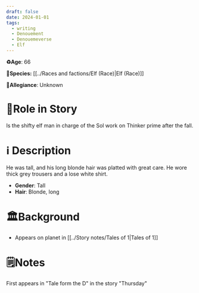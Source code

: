 ```yaml
---
draft: false
date: 2024-01-01
tags:
  - writing
  - Denouement
  - Denouemeverse
  - Elf
---
```


**♻️Age**:  66

👾**Species:** [[../Races and factions/Elf (Race)|Elf (Race)]]

🏅**Allegiance**: Unknown

# 🎲Role in Story

Is the shifty elf man in charge of the Sol work on Thinker prime after the fall.

# ℹ️ Description

He was tall, and his long blonde hair was platted with great care. He wore thick grey trousers and a lose white shirt.

* **Gender**: Tall
* **Hair**: Blonde, long

# 🏛️Background

- Appears on planet in [[../Story notes/Tales of 1|Tales of 1]]

# 🗒️Notes

  First appears in "Tale form the D" in the story "Thursday"
